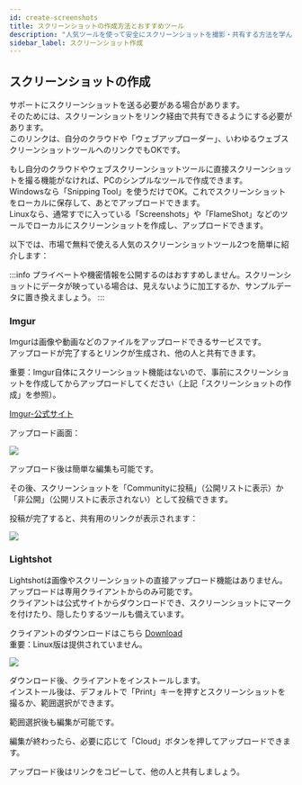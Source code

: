 ```yaml
---
id: create-screenshots
title: スクリーンショットの作成方法とおすすめツール
description: "人気ツールを使って安全にスクリーンショットを撮影・共有する方法を学んで、サポートコミュニケーションをもっとスムーズに → 今すぐチェック"
sidebar_label: スクリーンショット作成
---
```


## スクリーンショットの作成

サポートにスクリーンショットを送る必要がある場合があります。  
そのためには、スクリーンショットをリンク経由で共有できるようにする必要があります。  
このリンクは、自分のクラウドや「ウェブアップローダー」、いわゆるウェブスクリーンショットツールへのリンクでもOKです。  

もし自分のクラウドやウェブスクリーンショットツールに直接スクリーンショットを撮る機能がなければ、PCのシンプルなツールで作成できます。  
Windowsなら「Snipping Tool」を使うだけでOK。これでスクリーンショットをローカルに保存して、あとでアップロードできます。  
Linuxなら、通常すでに入っている「Screenshots」や「FlameShot」などのツールでローカルにスクリーンショットを作成し、アップロードできます。  


以下では、市場で無料で使える人気のスクリーンショットツール2つを簡単に紹介します：

:::info
プライベートや機密情報を公開するのはおすすめしません。スクリーンショットにデータが映っている場合は、見えないように加工するか、サンプルデータに置き換えましょう。
:::


### Imgur

Imgurは画像や動画などのファイルをアップロードできるサービスです。  
アップロードが完了するとリンクが生成され、他の人と共有できます。  

重要：Imgur自体にスクリーンショット機能はないので、事前にスクリーンショットを作成してからアップロードしてください（上記「スクリーンショットの作成」を参照）。

[Imgur-公式サイト](https://imgur.com/upload)

アップロード画面：

![](https://screensaver01.zap-hosting.com/index.php/s/4sCEeKkyGEm3EXd/preview)

アップロード後は簡単な編集も可能です。

その後、スクリーンショットを「Communityに投稿」（公開リストに表示）か「非公開」（公開リストに表示されない）として投稿できます。  

投稿が完了すると、共有用のリンクが表示されます：

![](https://screensaver01.zap-hosting.com/index.php/s/dJCpsKtka9rHX6T/preview)

### Lightshot

Lightshotは画像やスクリーンショットの直接アップロード機能はありません。アップロードは専用クライアントからのみ可能です。  
クライアントは公式サイトからダウンロードでき、スクリーンショットにマークを付けたり、隠したりするツールも備えています。  

クライアントのダウンロードはこちら [Download](https://app.prntscr.com/en/)  
重要：Linux版は提供されていません。  

![](https://screensaver01.zap-hosting.com/index.php/s/iGEccwZZDXqLGKp/preview)

ダウンロード後、クライアントをインストールします。  
インストール後は、デフォルトで「Print」キーを押すとスクリーンショットを撮るか、範囲選択ができます。  

範囲選択後も編集が可能です。  

編集が終わったら、必要に応じて「Cloud」ボタンを押してアップロードできます。  

アップロード後はリンクをコピーして、他の人と共有しましょう。